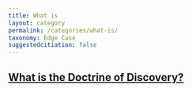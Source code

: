 ```yaml
---
title: What is
layout: category
permalink: /categories/what-is/
taxonomy: Edge Case
suggestedcitiation: false
---
```


## [What is the Doctrine of Discovery?](/what-is-the-doctrine-of-discovery/)
